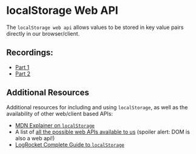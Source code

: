 # localStorage Web API
The `localStorage web api` allows values to be stored in key value pairs directly in our browser/client. 

## Recordings:
* [Part 1](https://www.loom.com/share/2d3f609857524491b48b5e03570a899a)
* [Part 2](https://www.loom.com/share/d4e4a972687347acb7971d6700f28053)

## Additional Resources
Additional resources for including and using `localStorage`, as well as the availability of other web/client based APIs:
* [MDN Explainer on `localStorage`](https://developer.mozilla.org/en-US/docs/Web/API/Window/localStorage)
* A list of [all the possible web APIs available to us](https://developer.mozilla.org/en-US/docs/Web/API) (spoiler alert: DOM is also a web api!)
* [LogRocket Complete Guide to `localStorage`](https://blog.logrocket.com/localstorage-javascript-complete-guide/)
